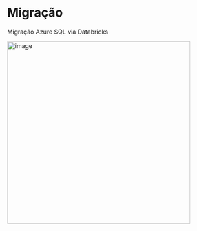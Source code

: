 # Migração
Migração Azure SQL via Databricks

<img width="425" alt="image" src="https://user-images.githubusercontent.com/57070615/165335048-a9bfa3fc-3125-4cbf-bcb4-e41ceb0aa0c7.png">
